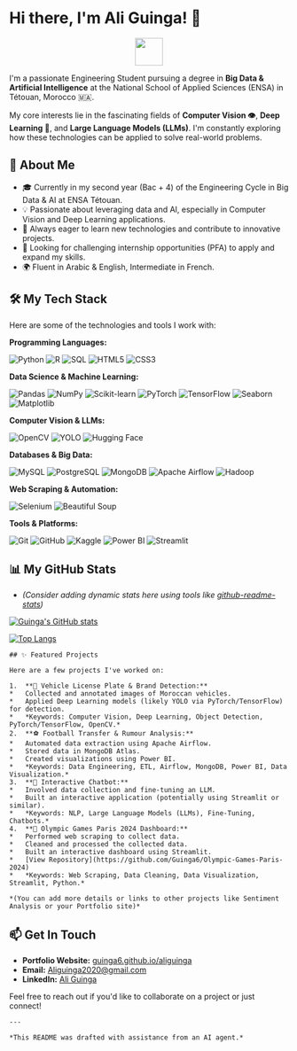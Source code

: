 # Hi there, I'm Ali Guinga! 👋

<p align="center">
  <img src="https://media.giphy.com/media/v1.Y2lkPTc5MGI3NjExYjRkZzZzZ2w5bXl6dDRqbmNtdmZkZ3R6c2J2aW50bWZ0c2N6eG16ZyZlcD12MV9pbnRlcm5hbF9naWZfYnlfaWQmY3Q9Zw/M9gbBd9nbDrOTu1pbL/giphy.gif" width="50">
</p>

I'm a passionate Engineering Student pursuing a degree in **Big Data & Artificial Intelligence** at the National School of Applied Sciences (ENSA) in Tétouan, Morocco 🇲🇦.

My core interests lie in the fascinating fields of **Computer Vision 👁️**, **Deep Learning 🧠**, and **Large Language Models (LLMs)**. I'm constantly exploring how these technologies can be applied to solve real-world problems.

## 🚀 About Me

*   🎓 Currently in my second year (Bac + 4) of the Engineering Cycle in Big Data & AI at ENSA Tétouan.
*   💡 Passionate about leveraging data and AI, especially in Computer Vision and Deep Learning applications.
*   🌱 Always eager to learn new technologies and contribute to innovative projects.
*   🤝 Looking for challenging internship opportunities (PFA) to apply and expand my skills.
*   🌍 Fluent in Arabic & English, Intermediate in French.

## 🛠️ My Tech Stack

Here are some of the technologies and tools I work with:

**Programming Languages:**

![Python](https://img.shields.io/badge/Python-3776AB?style=for-the-badge&logo=python&logoColor=white) ![R](https://img.shields.io/badge/R-276DC3?style=for-the-badge&logo=r&logoColor=white) ![SQL](https://img.shields.io/badge/SQL-025E8C?style=for-the-badge&logo=microsoftsqlserver&logoColor=white) ![HTML5](https://img.shields.io/badge/HTML5-E34F26?style=for-the-badge&logo=html5&logoColor=white) ![CSS3](https://img.shields.io/badge/CSS3-1572B6?style=for-the-badge&logo=css3&logoColor=white)

**Data Science & Machine Learning:**

![Pandas](https://img.shields.io/badge/Pandas-150458?style=for-the-badge&logo=pandas&logoColor=white) ![NumPy](https://img.shields.io/badge/NumPy-013243?style=for-the-badge&logo=numpy&logoColor=white) ![Scikit-learn](https://img.shields.io/badge/scikit--learn-F7931E?style=for-the-badge&logo=scikit-learn&logoColor=white) ![PyTorch](https://img.shields.io/badge/PyTorch-EE4C2C?style=for-the-badge&logo=pytorch&logoColor=white) ![TensorFlow](https://img.shields.io/badge/TensorFlow-FF6F00?style=for-the-badge&logo=tensorflow&logoColor=white) ![Seaborn](https://img.shields.io/badge/Seaborn-3776AB?style=for-the-badge&logo=seaborn&logoColor=white) ![Matplotlib](https://img.shields.io/badge/Matplotlib-3776AB?style=for-the-badge&logo=matplotlib&logoColor=white)

**Computer Vision & LLMs:**

![OpenCV](https://img.shields.io/badge/OpenCV-5C3EE8?style=for-the-badge&logo=opencv&logoColor=white) ![YOLO](https://img.shields.io/badge/YOLO-00FFFF?style=for-the-badge&logo=yolo&logoColor=black) ![Hugging Face](https://img.shields.io/badge/Hugging%20Face-FFD21E?style=for-the-badge&logo=huggingface&logoColor=black)

**Databases & Big Data:**

![MySQL](https://img.shields.io/badge/MySQL-4479A1?style=for-the-badge&logo=mysql&logoColor=white) ![PostgreSQL](https://img.shields.io/badge/PostgreSQL-4169E1?style=for-the-badge&logo=postgresql&logoColor=white) ![MongoDB](https://img.shields.io/badge/MongoDB-47A248?style=for-the-badge&logo=mongodb&logoColor=white) ![Apache Airflow](https://img.shields.io/badge/Apache%20Airflow-017CEE?style=for-the-badge&logo=apacheairflow&logoColor=white) ![Hadoop](https://img.shields.io/badge/Hadoop-66CCFF?style=for-the-badge&logo=apachehadoop&logoColor=black)

**Web Scraping & Automation:**

![Selenium](https://img.shields.io/badge/Selenium-43B02A?style=for-the-badge&logo=selenium&logoColor=white) ![Beautiful Soup](https://img.shields.io/badge/Beautiful%20Soup-666666?style=for-the-badge&logo=python&logoColor=white)

**Tools & Platforms:**

![Git](https://img.shields.io/badge/Git-F05032?style=for-the-badge&logo=git&logoColor=white) ![GitHub](https://img.shields.io/badge/GitHub-181717?style=for-the-badge&logo=github&logoColor=white) ![Kaggle](https://img.shields.io/badge/Kaggle-20BEFF?style=for-the-badge&logo=kaggle&logoColor=white) ![Power BI](https://img.shields.io/badge/Power%20BI-F2C811?style=for-the-badge&logo=powerbi&logoColor=black) ![Streamlit](https://img.shields.io/badge/Streamlit-FF4B4B?style=for-the-badge&logo=streamlit&logoColor=white)

## 📊 My GitHub Stats

- *(Consider adding dynamic stats here using tools like [github-readme-stats](https://github.com/anuraghazra/github-readme-stats))*

[![Guinga's GitHub stats](https://github-readme-stats.vercel.app/api?username=Guinga6&show_icons=true&theme=radical)](https://github.com/anuraghazra/github-readme-stats)

[![Top Langs](https://github-readme-stats.vercel.app/api/top-langs/?username=Guinga6&layout=compact&theme=radical)](https://github.com/anuraghazra/github-readme-stats)


    ## ✨ Featured Projects

    Here are a few projects I've worked on:

    1.  **🚗 Vehicle License Plate & Brand Detection:**
    *   Collected and annotated images of Moroccan vehicles.
    *   Applied Deep Learning models (likely YOLO via PyTorch/TensorFlow) for detection.
    *   *Keywords: Computer Vision, Deep Learning, Object Detection, PyTorch/TensorFlow, OpenCV.*
    2.  **⚽ Football Transfer & Rumour Analysis:**
    *   Automated data extraction using Apache Airflow.
    *   Stored data in MongoDB Atlas.
    *   Created visualizations using Power BI.
    *   *Keywords: Data Engineering, ETL, Airflow, MongoDB, Power BI, Data Visualization.*
    3.  **💬 Interactive Chatbot:**
    *   Involved data collection and fine-tuning an LLM.
    *   Built an interactive application (potentially using Streamlit or similar).
    *   *Keywords: NLP, Large Language Models (LLMs), Fine-Tuning, Chatbots.*
    4.  **🏅 Olympic Games Paris 2024 Dashboard:**
    *   Performed web scraping to collect data.
    *   Cleaned and processed the collected data.
    *   Built an interactive dashboard using Streamlit.
    *   [View Repository](https://github.com/Guinga6/Olympic-Games-Paris-2024)
    *   *Keywords: Web Scraping, Data Cleaning, Data Visualization, Streamlit, Python.*

    *(You can add more details or links to other projects like Sentiment Analysis or your Portfolio site)*

## 📫 Get In Touch

*   **Portfolio Website:** [guinga6.github.io/aliguinga](https://guinga6.github.io/aliguinga/)
*   **Email:** [Aliguinga2020@gmail.com](mailto:Aliguinga2020@gmail.com)
*   **LinkedIn:** [Ali Guinga](https://www.linkedin.com/in/ali-guinga-43770820b)

Feel free to reach out if you'd like to collaborate on a project or just connect!

    ---

    *This README was drafted with assistance from an AI agent.*
